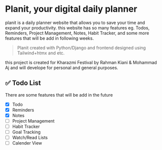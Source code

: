 # Planit, your digital daily planner

planit is a daily planner website that allows you to save your time and expand your productivity. this website has so many features eg. Todos, Reminders, Project Management, Notes, Habit Tracker, and some more features that will be add in following weeks.
> Planit created with Python/Django and frontend designed using Tailwind+htmx and etc.

this project is created for Kharazmi Festival by Rahman Kiani & Mohammad Aj
and will develope for personal and general purposes.

## ✅ Todo List
There are some features that will be add in the future

 - [x] Todo
 - [x] Reminders
 - [x] Notes
 - [ ] Project Management
 - [ ] Habit Tracker
 - [ ] Goal Tracking
 - [ ] Watch/Read Lists
 - [ ] Calender View

